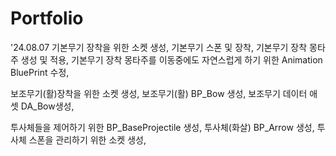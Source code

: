 # Portfolio

'24.08.07
기본무기 장착을 위한 소켓 생성,
기본무기 스폰 및 장착,
기본무기 장착 몽타주 생성 및 적용,
기본무기 장착 몽타주를 이동중에도 자연스럽게 하기 위한 Animation BluePrint 수정,
 
보조무기(활)장착을 위한 소켓 생성,
보조무기(활) BP_Bow 생성,
보조무기 데이터 애셋 DA_Bow생성,

투사체들을 제어하기 위한 BP_BaseProjectile 생성,
투사체(화살) BP_Arrow 생성,
투사체 스폰을 관리하기 위한 소켓 생성,
